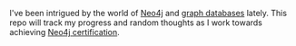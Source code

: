I've been intrigued by the world of [Neo4j](https://neo4j.com) and [graph databases](https://en.wikipedia.org/wiki/Graph_database) lately. This repo will track my progress and random thoughts as I work towards achieving [Neo4j certification](https://neo4j.com/graphacademy/neo4j-certification/).
